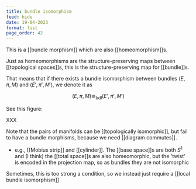 ```yaml
---
title: bundle isomorphism
feed: hide
date: 19-04-2023
format: list
page_order: 42
---
```



This is a [[bundle morphism]] which are also [[homeomorphism]]s. 

Just as homeomorphisms are the structure-preserving maps between [[topological spaces]]s, this is the structure-preserving map for [[bundle]]s.

That means that if there exists a bundle isomorphism between bundles $(E, \pi, M)$ and $(E', \pi', M')$, we denote it as 

$$(E, \pi, M)\cong_\text{bdl}(E', \pi', M')$$


See this figure:

XXX

Note that the pairs of manifolds can be [[topologically isomorphic]], but fail to have a bundle morphisms, because we need [[diagram commutes]].
- e.g., [[Mobius strip]] and [[cylinder]]. The [[base space]]s are both $S^1$ and (I think) the [[total space]]s are also homeomorphic, but the 'twist' is encoded in the projection map, so as bundles they are not isomorphic

Sometimes, this is too strong a condition, so we instead just require a [[local bundle isomorphism]]